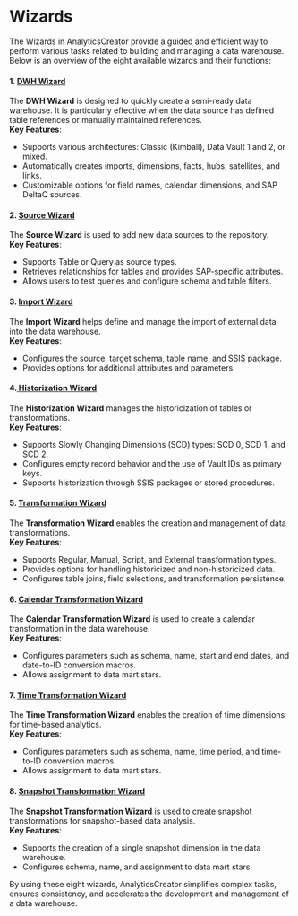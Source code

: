 # Wizards

The Wizards in AnalyticsCreator provide a guided and efficient way to perform various tasks related to building and managing a data warehouse. Below is an overview of the eight available wizards and their functions:

#### **1.** [**DWH Wizard**](dwh-wizard.md)

The **DWH Wizard** is designed to quickly create a semi-ready data warehouse. It is particularly effective when the data source has defined table references or manually maintained references.\
**Key Features**:

* Supports various architectures: Classic (Kimball), Data Vault 1 and 2, or mixed.
* Automatically creates imports, dimensions, facts, hubs, satellites, and links.
* Customizable options for field names, calendar dimensions, and SAP DeltaQ sources.

#### **2.** [**Source Wizard**](source-wizard.md)

The **Source Wizard** is used to add new data sources to the repository.\
**Key Features**:

* Supports Table or Query as source types.
* Retrieves relationships for tables and provides SAP-specific attributes.
* Allows users to test queries and configure schema and table filters.

#### **3.** [**Import Wizard**](import-wizard.md)

The **Import Wizard** helps define and manage the import of external data into the data warehouse.\
**Key Features**:

* Configures the source, target schema, table name, and SSIS package.
* Provides options for additional attributes and parameters.

#### **4.**[ **Historization Wizard**](historization-wizard.md)

The **Historization Wizard** manages the historicization of tables or transformations.\
**Key Features**:

* Supports Slowly Changing Dimensions (SCD) types: SCD 0, SCD 1, and SCD 2.
* Configures empty record behavior and the use of Vault IDs as primary keys.
* Supports historization through SSIS packages or stored procedures.

#### **5.** [**Transformation Wizard**](transformation-wizard.md)

The **Transformation Wizard** enables the creation and management of data transformations.\
**Key Features**:

* Supports Regular, Manual, Script, and External transformation types.
* Provides options for handling historicized and non-historicized data.
* Configures table joins, field selections, and transformation persistence.

#### **6.** [**Calendar Transformation Wizard**](calendar-transformation-wizard.md)

The **Calendar Transformation Wizard** is used to create a calendar transformation in the data warehouse.\
**Key Features**:

* Configures parameters such as schema, name, start and end dates, and date-to-ID conversion macros.
* Allows assignment to data mart stars.

#### **7.** [**Time Transformation Wizard**](time-transformation-wizard.md)

The **Time Transformation Wizard** enables the creation of time dimensions for time-based analytics.\
**Key Features**:

* Configures parameters such as schema, name, time period, and time-to-ID conversion macros.
* Allows assignment to data mart stars.

#### **8.** [**Snapshot Transformation Wizard**](snapshot-transformation-wizard.md)

The **Snapshot Transformation Wizard** is used to create snapshot transformations for snapshot-based data analysis.\
**Key Features**:

* Supports the creation of a single snapshot dimension in the data warehouse.
* Configures schema, name, and assignment to data mart stars.

By using these eight wizards, AnalyticsCreator simplifies complex tasks, ensures consistency, and accelerates the development and management of a data warehouse.
